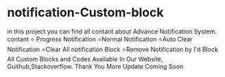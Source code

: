 # notification-Custom-block
in this project you can find all contant about Advance Notification System.  contant  ⭐ Progress Notification ⭐Normal Notification ⭐Auto Clear Notification ⭐Clear All notification Block ⭐Remove Notification by I'd Block  All Custom Blocks and Codes Available In Our Website, Guithub,Stackoverflow.  Thank You More Update Coming Soon
